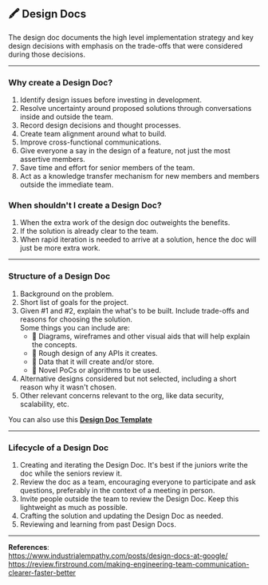 ## 🖍️ Design Docs

The design doc documents the high level implementation strategy and key design decisions with emphasis on the trade-offs that were considered during those decisions. 

----

### Why create a Design Doc?

1. Identify design issues before investing in development.   
2. Resolve uncertainty around proposed solutions through conversations inside and outside the team.  
3. Record design decisions and thought processes.  
4. Create team alignment around what to build.  
5. Improve cross-functional communications.  
6. Give everyone a say in the design of a feature, not just the most assertive members.  
7. Save time and effort for senior members of the team.  
8. Act as a knowledge transfer mechanism for new members and members outside the immediate team.  

### When shouldn't I create a Design Doc?

1. When the extra work of the design doc outweights the benefits.
2. If the solution is already clear to the team.
3. When rapid iteration is needed to arrive at a solution, hence the doc will just be more extra work.

----

### Structure of a Design Doc

1. Background on the problem. 
2. Short list of goals for the project.  
3. Given #1 and #2, explain the what's to be built. Include trade-offs and reasons for choosing the solution.  
   Some things you can include are:  
   * 🎨 Diagrams, wireframes and other visual aids that will help explain the concepts. 
   * 🔧 Rough design of any APIs it creates.  
   * 📒 Data that it will create and/or store.  
   * 🧮 Novel PoCs or algorithms to be used.  
4. Alternative designs considered but not selected, including a short reason why it wasn't chosen.  
5. Other relevant concerns relevant to the org, like data security, scalability, etc.  

You can also use this **[Design Doc Template](https://docs.google.com/document/d/1M3b2nwAYan7ekDZX9ValnMtA26RdcStX_wnluFH0-FA/edit?usp=sharing)**

---

### Lifecycle of a Design Doc

1. Creating and iterating the Design Doc. It's best if the juniors write the doc while the seniors review it.
2. Review the doc as a team, encouraging everyone to participate and ask questions, preferably in the context of a meeting in person.
3. Invite people outside the team to review the Design Doc. Keep this lightweight as much as possible.  
4. Crafting the solution and updating the Design Doc as needed.  
5. Reviewing and learning from past Design Docs.  

----

**References**:  
https://www.industrialempathy.com/posts/design-docs-at-google/  
https://review.firstround.com/making-engineering-team-communication-clearer-faster-better 